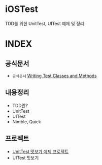 # iOSTest
TDD를 위한 UnitTest, UITest 예제 및 정리

# INDEX
## 공식문서
- `공식문서` [Writing Test Classes and Methods](https://developer.apple.com/library/archive/documentation/DeveloperTools/Conceptual/testing_with_xcode/chapters/04-writing_tests.html)


## 내용정리
- TDD란?
- UnitTest
- UITest
- Nimble, Quick


## 프로젝트
- [UnitTest 맛보기 예제 프로젝트](UnitTest)
- UITest 맛보기
